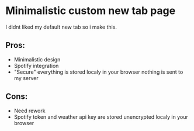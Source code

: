 # Minimalistic custom new tab page 
I didnt liked my default new tab so i make this. <br> 

## Pros:   
* Minimalistic design
 * Spotify integration 
 * "Secure" everything is stored localy in your browser nothing is sent to my server
## Cons: 
 * Need rework
 * Spotify token and weather api key are stored unencrypted localy in your browser